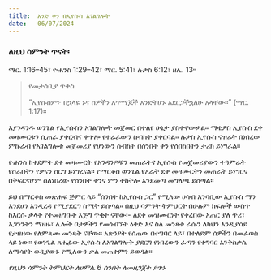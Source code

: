 ```yaml
---
title:  አንድ ቀን በኢየሱስ አገልግሎት
date:   06/07/2024
---
```


### ለዚህ ሳምንት ጥናት፡
ማር. 1:16–45፣ ዮሐንስ 1:29–42፣ ማር. 5:41፣ ሉቃስ 6:12፣ ዘሌ. 13።

> <p>የመታሰቢያ ጥቅስ</p>
> “ኢየሱስም፦ በኋላዬ ኑና ሰዎችን አጥማጆች እንድትሆኑ አደርጋችኋለሁ አላቸው።” (ማር. 1:17)።


እያንዳንዱ ወንጌል የኢየሱስን አገልግሎት መጀመር በተለየ ሁኔታ ያስተዋውቃል። ማቴዎስ ኢየሱስ ደቀ መዛሙርቱን ሲጠራ ያቀርብና ቀጥሎ የተራራውን ስብከት ያቀርባል። ሉቃስ ኢየሱስ ናዝሬት በነበረው ምኩራብ የአገልግሎቱ መጀመሪያ የሆነውን ስብከት በሰንበት ቀን የሰበከበትን ታሪክ ይነግራል።

ዮሐንስ ከቀደምት ደቀ መዛሙርት የአንዳንዶቹን መጠራትና ኢየሱስ የመጀመሪያውን ተዓምራት የሰራበትን የቃናን ሰርግ ይነግረናል። የማርቆስ ወንጌል የአራት ደቀ መዛሙርትን መጠራት ይነግርና በቅፍርናሆም ስለነበረው የሰንበት ቀንና ምን ተከትሎ እንደመጣ መግለጫ ይሰጣል።

ይህ በማርቆስ መጽሐፍ ጅምር ላይ “ሰንበት ከኢየሱስ ጋር” የሚለው ሀሳብ አንባቢው ኢየሱስ ማን እንደሆነ እንዲረዳ የሚያደርግ ስሜት ይሰጣል። በዚህ ሳምንት ትምህርት በሁሉም ክፍሎች ውስጥ ከእርሱ ቃላት የተመዘገቡት እጅግ ጥቂት ናቸው፡- ለደቀ መዝሙርነት የቀረበው አጠር ያለ ጥሪ፣ አጋንንትን ማዘዙ፣ ሌሎች ቦታዎችን የመጎብኘት ዕቅድ እና ስለ መንጻቱ ራሱን ለካህን እንዲያሳይ የታዘዘው የለምጻሙ መንጻት ናቸው። አጽንዖት የሰጠው በተግባር ላይ፣ በተለይም ሰዎችን በመፈወስ ላይ ነው። የወንጌል ጸሐፊው ኢየሱስ ለአገልግሎት ያደርግ የነበረውን ፈጣን የተግባር እንቅስቃሴ ለማሳየት ወዲያውኑ የሚለውን ቃል መጠቀምን ይወዳል። 

_የዚህን ሳምንት ትምህርት ለሀምሌ 6 ሰንበት ለመዘጋጀት ያጥኑ_